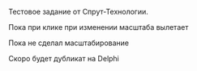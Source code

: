 Тестовое задание от Спрут-Технологии. 

Пока при клике при изменении масштаба вылетает

Пока не сделал масштабирование

Скоро будет дубликат на Delphi
